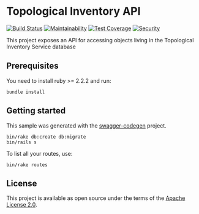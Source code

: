 # Topological Inventory API

[![Build Status](https://travis-ci.org/RedHatInsights/topological_inventory-api.svg)](https://travis-ci.org/RedHatInsights/topological_inventory-api)
[![Maintainability](https://api.codeclimate.com/v1/badges/47776e67dbb7cc572c3b/maintainability)](https://codeclimate.com/github/RedHatInsights/topological_inventory-api/maintainability)
[![Test Coverage](https://api.codeclimate.com/v1/badges/47776e67dbb7cc572c3b/test_coverage)](https://codeclimate.com/github/RedHatInsights/topological_inventory-api/test_coverage)
[![Security](https://hakiri.io/github/RedHatInsights/topological_inventory-api/master.svg)](https://hakiri.io/github/RedHatInsights/topological_inventory-api/master)

This project exposes an API for accessing objects living in the Topological Inventory Service database

## Prerequisites
You need to install ruby >= 2.2.2 and run:

```
bundle install
```

## Getting started

This sample was generated with the [swagger-codegen](https://github.com/swagger-api/swagger-codegen) project.

```
bin/rake db:create db:migrate
bin/rails s
```

To list all your routes, use:

```
bin/rake routes
```

## License

This project is available as open source under the terms of the [Apache License 2.0](http://www.apache.org/licenses/LICENSE-2.0).
